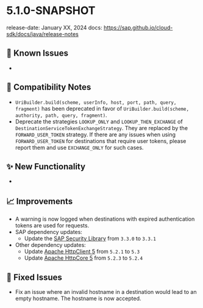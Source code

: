 # 5.1.0-SNAPSHOT

release-date: January XX, 2024
docs: https://sap.github.io/cloud-sdk/docs/java/release-notes

## 🚧 Known Issues

-


## 🔧 Compatibility Notes

- `UriBuilder.build(scheme, userInfo, host, port, path, query, fragment)` has been deprecated in favor of
 `UriBuilder.build(scheme, authority, path, query, fragment)`.
- Deprecate the strategies `LOOKUP_ONLY` and `LOOKUP_THEN_EXCHANGE` of `DestinationServiceTokenExchangeStrategy`.
  They are replaced by the `FORWARD_USER_TOKEN` strategy.
  If there are any issues when using `FORWARD_USER_TOKEN` for destinations that require user tokens, please report them and use `EXCHANGE_ONLY` for such cases.


## ✨ New Functionality

-


## 📈 Improvements

- A warning is now logged when destinations with expired authentication tokens are used for requests.
- SAP dependency updates:
  - Update the [SAP Security Library](https://github.com/SAP/cloud-security-services-integration-library) from `3.3.0` to `3.3.1`
- Other dependency updates:
  - Update [Apache HttpClient 5](https://search.maven.org/artifact/org.apache.httpcomponents.client5/httpclient5) from `5.2.1` to `5.3`
  - Update [Apache HttpCore 5](https://search.maven.org/search?q=a:httpcore5) from `5.2.3` to `5.2.4`

## 🐛 Fixed Issues

- Fix an issue where an invalid hostname in a destination would lead to an empty hostname. The hostname is now accepted.


